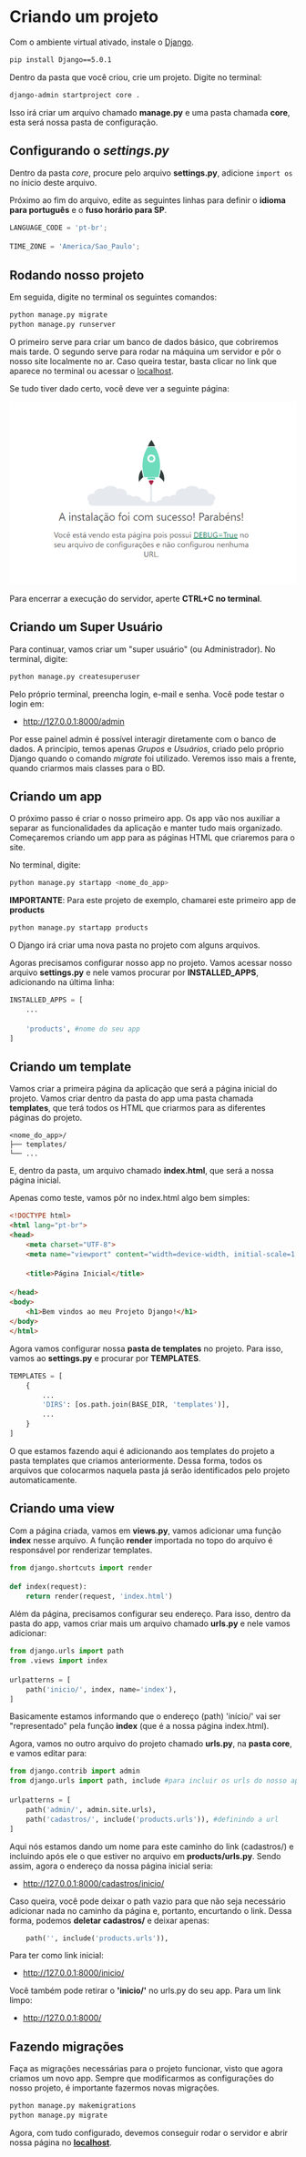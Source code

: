 # Criando um projeto
Com o ambiente virtual ativado, instale o [Django](https://www.djangoproject.com). 
``` bash
pip install Django==5.0.1
```
Dentro da pasta que você criou, crie um projeto. Digite no terminal:

``` bash
django-admin startproject core .
```
Isso irá criar um arquivo chamado **manage.py** e uma pasta chamada **core**, esta será nossa pasta de configuração.

## Configurando o *settings.py*
Dentro da pasta *core*, procure pelo arquivo **settings.py**, adicione `import os` no ínicio deste arquivo.

Próximo ao fim do arquivo, edite as seguintes linhas para definir o **idioma para português** e o **fuso horário para SP**.
``` python
LANGUAGE_CODE = 'pt-br';

TIME_ZONE = 'America/Sao_Paulo';
```

## Rodando nosso projeto
Em seguida, digite no terminal os seguintes comandos:
``` bash
python manage.py migrate
python manage.py runserver
```

O primeiro serve para criar um banco de dados básico, que cobriremos mais tarde. O segundo serve para rodar na máquina um servidor e pôr o nosso site localmente no ar. Caso queira testar, basta clicar no link que aparece no terminal ou acessar o [localhost](http://127.0.0.1:8000).

Se tudo tiver dado certo, você deve ver a seguinte página:

![django-rodando](img/teste-django.png)

Para encerrar a execução do servidor, aperte **CTRL+C no terminal**.

## Criando um Super Usuário
Para continuar, vamos criar um "super usuário" (ou Administrador). No terminal, digite:
``` bash
python manage.py createsuperuser
```
Pelo próprio terminal, preencha login, e-mail e senha. Você pode testar o login em:
- http://127.0.0.1:8000/admin

Por esse painel admin é possível interagir diretamente com o banco de dados. A princípio, temos apenas *Grupos* e *Usuários*, criado pelo próprio Django quando o comando *migrate* foi utilizado. Veremos isso mais a frente, quando criarmos mais classes para o BD.

## Criando um app
O próximo passo é criar o nosso primeiro app. Os app vão nos auxiliar a separar as funcionalidades da aplicação e manter tudo mais organizado. Começaremos criando um app para as páginas HTML que criaremos para o site. 

No terminal, digite:
``` bash
python manage.py startapp <nome_do_app>
```	

**IMPORTANTE**: Para este projeto de exemplo, chamarei este primeiro app de **products**
```bash
python manage.py startapp products
```
O Django irá criar uma nova pasta no projeto com alguns arquivos.

Agoras precisamos configurar nosso app no projeto. Vamos acessar nosso arquivo **settings.py** e nele vamos procurar por **INSTALLED_APPS**, adicionando na última linha:
```python
INSTALLED_APPS = [
    ...

    'products', #nome do seu app
]
```

## Criando um template
Vamos criar a primeira página da aplicação que será a página inicial do projeto. Vamos criar dentro da pasta do app uma pasta chamada **templates**, que terá todos os HTML que criarmos para as diferentes páginas do projeto.
```
<nome_do_app>/
├── templates/
└── ...
```
E, dentro da pasta, um arquivo chamado **index.html**, que será a nossa página inicial.

Apenas como teste, vamos pôr no index.html algo bem simples:
``` html
<!DOCTYPE html>
<html lang="pt-br">
<head>
    <meta charset="UTF-8">
    <meta name="viewport" content="width=device-width, initial-scale=1.0">

    <title>Página Inicial</title>

</head>
<body>
    <h1>Bem vindos ao meu Projeto Django!</h1>
</body>
</html>
```

Agora vamos configurar nossa **pasta de templates** no projeto. Para isso, vamos ao **settings.py** e procurar por **TEMPLATES**.
```py
TEMPLATES = [
    {
        ...
        'DIRS': [os.path.join(BASE_DIR, 'templates')],
        ...
    }
]
```
O que estamos fazendo aqui é adicionando aos templates do projeto a pasta templates que criamos anteriormente. Dessa forma, todos os arquivos que colocarmos naquela pasta já serão identificados pelo projeto automaticamente.

## Criando uma view
Com a página criada, vamos em **views.py**, vamos adicionar uma função **index** nesse arquivo. A função **render** importada no topo do arquivo é responsável por renderizar templates.
``` python
from django.shortcuts import render 

def index(request):
    return render(request, 'index.html')
```

Além da página, precisamos configurar seu endereço. Para isso, dentro da pasta do app, vamos criar mais um arquivo chamado **urls.py** e nele vamos adicionar:
``` python
from django.urls import path
from .views import index

urlpatterns = [
    path('inicio/', index, name='index'),
]
```
Basicamente estamos informando que o endereço (path) 'início/' vai ser "representado" pela função **index** (que é a nossa página index.html). 

Agora, vamos no outro arquivo do projeto chamado **urls.py**, na **pasta core**, e vamos editar para:
```python
from django.contrib import admin
from django.urls import path, include #para incluir os urls do nosso app

urlpatterns = [
    path('admin/', admin.site.urls),
    path('cadastros/', include('products.urls')), #definindo a url
]
```

Aqui nós estamos dando um nome para este caminho do link (cadastros/) e incluindo após ele o que estiver no arquivo em **products/urls.py**. Sendo assim, agora o endereço da nossa página inicial seria:
-	http://127.0.0.1:8000/cadastros/inicio/

Caso queira, você pode deixar o path vazio para que não seja necessário adicionar nada no caminho da página e, portanto, encurtando o link. Dessa forma, podemos **deletar cadastros/** e deixar apenas:
```python
    path('', include('products.urls')),
```

Para ter como link inicial:
- http://127.0.0.1:8000/inicio/

Você também pode retirar o **'inicio/'** no urls.py do seu app. Para um link limpo:
- http://127.0.0.1:8000/

## Fazendo migrações
Faça as migrações necessárias para o projeto funcionar, visto que agora criamos um novo app. Sempre que modificarmos as configurações do nosso projeto, é importante fazermos novas migrações.
```bash
python manage.py makemigrations
python manage.py migrate
```

Agora, com tudo configurado, devemos conseguir rodar o servidor e abrir nossa página no [**localhost**](http://127.0.0.1:8000/).